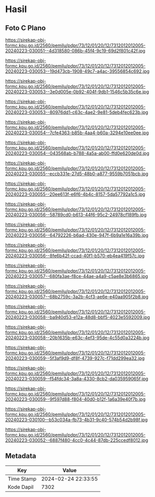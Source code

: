 # Hasil

## Foto C Plano

https://sirekap-obj-formc.kpu.go.id/2560/pemilu/pdpr/73/12/01/20/12/7312012012005-20240223-030051--4d318580-086b-45f4-9c19-69d2f801c42f.jpg

https://sirekap-obj-formc.kpu.go.id/2560/pemilu/pdpr/73/12/01/20/12/7312012012005-20240223-030053--19d473cb-1908-49c7-a4ac-39556854c692.jpg

https://sirekap-obj-formc.kpu.go.id/2560/pemilu/pdpr/73/12/01/20/12/7312012012005-20240223-030053--3e0d005e-0b92-404f-9db1-1546c5b35c6e.jpg

https://sirekap-obj-formc.kpu.go.id/2560/pemilu/pdpr/73/12/01/20/12/7312012012005-20240223-030053--80976dd1-c63c-4ae2-9e81-5deb4fec623b.jpg

https://sirekap-obj-formc.kpu.go.id/2560/pemilu/pdpr/73/12/01/20/12/7312012012005-20240223-030054--7cfe4363-b85b-4aa4-b60a-3294e10ee0ee.jpg

https://sirekap-obj-formc.kpu.go.id/2560/pemilu/pdpr/73/12/01/20/12/7312012012005-20240223-030054--043568ab-b788-4a5a-ab00-ffd0e620de0d.jpg

https://sirekap-obj-formc.kpu.go.id/2560/pemilu/pdpr/73/12/01/20/12/7312012012005-20240223-030055--eccb331e-27d5-48b0-a877-9559b7051bcb.jpg

https://sirekap-obj-formc.kpu.go.id/2560/pemilu/pdpr/73/12/01/20/12/7312012012005-20240223-030055--20ee613f-e6f6-4b4c-8157-5da57792a1c5.jpg

https://sirekap-obj-formc.kpu.go.id/2560/pemilu/pdpr/73/12/01/20/12/7312012012005-20240223-030056--58789cd0-b613-44f6-95c2-24978cf189fb.jpg

https://sirekap-obj-formc.kpu.go.id/2560/pemilu/pdpr/73/12/01/20/12/7312012012005-20240223-030056--64792226-b6ad-430e-947f-6b9a1e16a39b.jpg

https://sirekap-obj-formc.kpu.go.id/2560/pemilu/pdpr/73/12/01/20/12/7312012012005-20240223-030056--8fe6b42f-ccad-40f1-b570-eb4ea419f57c.jpg

https://sirekap-obj-formc.kpu.go.id/2560/pemilu/pdpr/73/12/01/20/12/7312012012005-20240223-030057--680fa3ae-f8ce-44ae-a4a9-c5ae8e3b6865.jpg

https://sirekap-obj-formc.kpu.go.id/2560/pemilu/pdpr/73/12/01/20/12/7312012012005-20240223-030057--68b2759c-3a2b-4cf3-ae6e-e40aa905f2b8.jpg

https://sirekap-obj-formc.kpu.go.id/2560/pemilu/pdpr/73/12/01/20/12/7312012012005-20240223-030058--ba940d53-e12a-48d8-bbf5-4023e5592009.jpg

https://sirekap-obj-formc.kpu.go.id/2560/pemilu/pdpr/73/12/01/20/12/7312012012005-20240223-030058--20b1635b-e63c-4ef3-95de-4c55d0a3224b.jpg

https://sirekap-obj-formc.kpu.go.id/2560/pemilu/pdpr/73/12/01/20/12/7312012012005-20240223-030059--5f3af9d9-df8f-4739-927c-f71dd299ea32.jpg

https://sirekap-obj-formc.kpu.go.id/2560/pemilu/pdpr/73/12/01/20/12/7312012012005-20240223-030059--f54fdc34-3a8a-4330-8cb2-da035959065f.jpg

https://sirekap-obj-formc.kpu.go.id/2560/pemilu/pdpr/73/12/01/20/12/7312012012005-20240223-030059--9f597d88-f804-40d0-b12f-1a6a39e40f7b.jpg

https://sirekap-obj-formc.kpu.go.id/2560/pemilu/pdpr/73/12/01/20/12/7312012012005-20240223-030100--b53c034a-fb73-4b31-9c40-574b54d2b98f.jpg

https://sirekap-obj-formc.kpu.go.id/2560/pemilu/pdpr/73/12/01/20/12/7312012012005-20240223-030052--6887f480-4cc0-4c44-87db-225ccedf8012.jpg


## Metadata

| Key        | Value               |
| ---------- | ------------------- |
| Time Stamp | 2024-02-24 22:33:55 |
| Kode Dapil | 7302                |



